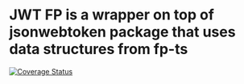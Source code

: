 # JWT FP is a wrapper on top of jsonwebtoken package that uses data structures from fp-ts

[![Coverage Status](https://coveralls.io/repos/github/vieiralucas/jwt-fp/badge.svg?branch=coveralls)](https://coveralls.io/github/vieiralucas/jwt-fp?branch=coveralls)
